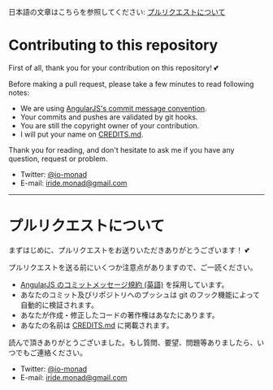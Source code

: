 日本語の文章はこちらを参照してください: [プルリクエストについて](#プルリクエストについて)

# Contributing to this repository

First of all, thank you for your contribution on this repository! :two_hearts:

Before making a pull request, please take a few minutes to read following notes:

- We are using [AngularJS's commit message convention](https://github.com/angular/angular.js/blob/master/CONTRIBUTING.md#-git-commit-guidelines).
- Your commits and pushes are validated by git hooks.
- You are still the copyright owner of your contribution.
- I will put your name on [CREDITS.md](CREDITS.md).

Thank you for reading, and don't hesitate to ask me if you have any question, request or problem.

- Twitter: [@io-monad](https://twitter.com/io_monad)
- E-mail: iride.monad@gmail.com

----

# プルリクエストについて

まずはじめに、プルリクエストをお送りいただきありがとうございます！ :two_hearts:

プルリクエストを送る前にいくつか注意点がありますので、ご一読ください。

- [AngularJS のコミットメッセージ規約 (英語)](https://github.com/angular/angular.js/blob/master/CONTRIBUTING.md#-git-commit-guidelines) を採用しています。
- あなたのコミット及びリポジトリへのプッシュは git のフック機能によって自動的に検証されます。
- あなたが作成・修正したコードの著作権はあなたにあります。
- あなたの名前は [CREDITS.md](CREDITS.md) に掲載されます。

読んで頂きありがとうございました。もし質問、要望、問題等ありましたら、いつでもご連絡ください。

- Twitter: [@io-monad](https://twitter.com/io_monad)
- E-mail: iride.monad@gmail.com
